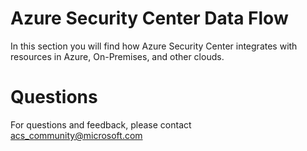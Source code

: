 # Azure Security Center Data Flow
In this section you will find how Azure Security Center integrates with resources in Azure, On-Premises, and other clouds. 

# Questions

For questions and feedback, please contact [acs_community@microsoft.com](asc_community@microsoft.com)